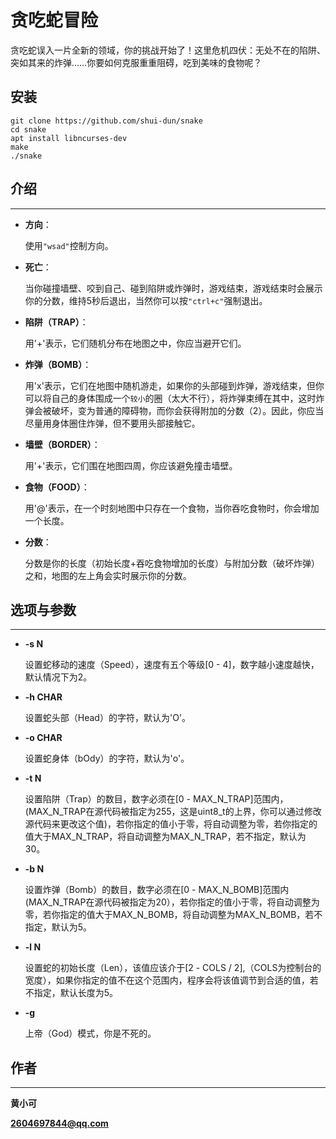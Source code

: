 # 贪吃蛇冒险
贪吃蛇误入一片全新的领域，你的挑战开始了！这里危机四伏：无处不在的陷阱、突如其来的炸弹……你要如何克服重重阻碍，吃到美味的食物呢？

## 安装

```shell
git clone https://github.com/shui-dun/snake
cd snake
apt install libncurses-dev
make
./snake
```

## 介绍
***

* **方向**：
  
  使用`"wsad"`控制方向。
* **死亡**：

  当你碰撞墙壁、咬到自己、碰到陷阱或炸弹时，游戏结束，游戏结束时会展示你的分数，维持5秒后退出，当然你可以按`"ctrl+c"`强制退出。
* **陷阱（TRAP）**：

  用'+'表示，它们随机分布在地图之中，你应当避开它们。
* **炸弹（BOMB）**：

  用'x'表示，它们在地图中随机游走，如果你的头部碰到炸弹，游戏结束，但你可以将自己的身体围成一个`较小`的圈（太大不行），将炸弹束缚在其中，这时炸弹会被破坏，变为普通的障碍物，而你会获得附加的分数（2）。因此，你应当尽量用身体圈住炸弹，但不要用头部接触它。
* **墙壁（BORDER）**：

  用'+'表示，它们围在地图四周，你应该避免撞击墙壁。
* **食物（FOOD）**：

  用'@'表示，在一个时刻地图中只存在一个食物，当你吞吃食物时，你会增加一个长度。
* **分数**：

  分数是你的长度（初始长度+吞吃食物增加的长度）与附加分数（破坏炸弹）之和，地图的左上角会实时展示你的分数。

## 选项与参数
***
* **-s N**

  设置蛇移动的速度（Speed），速度有五个等级[0 - 4]，数字越小速度越快，默认情况下为2。
* **-h CHAR**

  设置蛇头部（Head）的字符，默认为'O'。
* **-o CHAR**
  
  设置蛇身体（bOdy）的字符，默认为'o'。
* **-t N**

  设置陷阱（Trap）的数目，数字必须在[0 - MAX_N_TRAP]范围内，(MAX_N_TRAP在源代码被指定为255，这是uint8_t的上界，你可以通过修改源代码来更改这个值)，若你指定的值小于零，将自动调整为零，若你指定的值大于MAX_N_TRAP，将自动调整为MAX_N_TRAP，若不指定，默认为30。
* **-b N**

  设置炸弹（Bomb）的数目，数字必须在[0 - MAX_N_BOMB]范围内(MAX_N_TRAP在源代码被指定为20），若你指定的值小于零，将自动调整为零，若你指定的值大于MAX_N_BOMB，将自动调整为MAX_N_BOMB，若不指定，默认为5。

* **-l N**

  设置蛇的初始长度（Len），该值应该介于[2 - COLS / 2],（COLS为控制台的宽度），如果你指定的值不在这个范围内，程序会将该值调节到合适的值，若不指定，默认长度为5。

* **-g**

  上帝（God）模式，你是不死的。

## 作者
***
**黄小可**

**2604697844@qq.com**